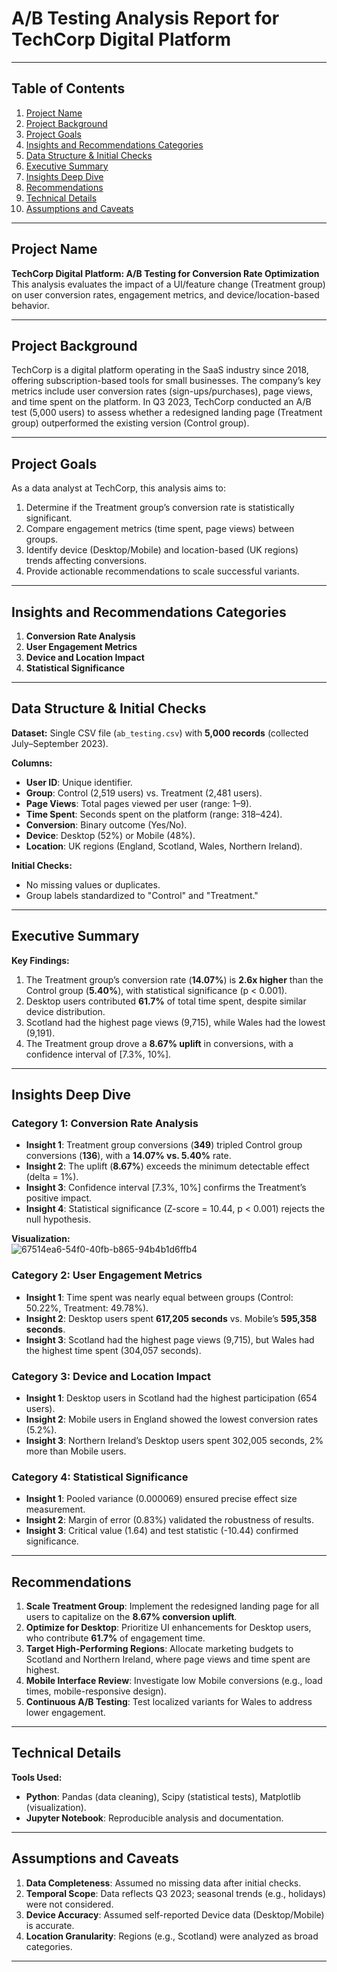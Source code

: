 # A/B Testing Analysis Report for TechCorp Digital Platform  

---

## Table of Contents  
1. [Project Name](#project-name)  
2. [Project Background](#project-background)  
3. [Project Goals](#project-goals)  
4. [Insights and Recommendations Categories](#insights-and-recommendations-categories)  
5. [Data Structure & Initial Checks](#data-structure--initial-checks)  
6. [Executive Summary](#executive-summary)  
7. [Insights Deep Dive](#insights-deep-dive)  
8. [Recommendations](#recommendations)  
9. [Technical Details](#technical-details)  
10. [Assumptions and Caveats](#assumptions-and-caveats)  

---

## Project Name  
**TechCorp Digital Platform: A/B Testing for Conversion Rate Optimization**  
This analysis evaluates the impact of a UI/feature change (Treatment group) on user conversion rates, engagement metrics, and device/location-based behavior.  

---

## Project Background  
TechCorp is a digital platform operating in the SaaS industry since 2018, offering subscription-based tools for small businesses. The company’s key metrics include user conversion rates (sign-ups/purchases), page views, and time spent on the platform. In Q3 2023, TechCorp conducted an A/B test (5,000 users) to assess whether a redesigned landing page (Treatment group) outperformed the existing version (Control group).  

---

## Project Goals  
As a data analyst at TechCorp, this analysis aims to:  
1. Determine if the Treatment group’s conversion rate is statistically significant.  
2. Compare engagement metrics (time spent, page views) between groups.  
3. Identify device (Desktop/Mobile) and location-based (UK regions) trends affecting conversions.  
4. Provide actionable recommendations to scale successful variants.  

---

## Insights and Recommendations Categories  
1. **Conversion Rate Analysis**  
2. **User Engagement Metrics**  
3. **Device and Location Impact**  
4. **Statistical Significance**  

---

## Data Structure & Initial Checks  
**Dataset:** Single CSV file (`ab_testing.csv`) with **5,000 records** (collected July–September 2023).  

**Columns:**  
- **User ID**: Unique identifier.  
- **Group**: Control (2,519 users) vs. Treatment (2,481 users).  
- **Page Views**: Total pages viewed per user (range: 1–9).  
- **Time Spent**: Seconds spent on the platform (range: 318–424).  
- **Conversion**: Binary outcome (Yes/No).  
- **Device**: Desktop (52%) or Mobile (48%).  
- **Location**: UK regions (England, Scotland, Wales, Northern Ireland).  

**Initial Checks:**  
- No missing values or duplicates.  
- Group labels standardized to "Control" and "Treatment."  

---

## Executive Summary  
**Key Findings:**  
1. The Treatment group’s conversion rate (**14.07%**) is **2.6x higher** than the Control group (**5.40%**), with statistical significance (p < 0.001).  
2. Desktop users contributed **61.7%** of total time spent, despite similar device distribution.  
3. Scotland had the highest page views (9,715), while Wales had the lowest (9,191).  
4. The Treatment group drove a **8.67% uplift** in conversions, with a confidence interval of [7.3%, 10%].  



---

## Insights Deep Dive  

### Category 1: Conversion Rate Analysis  
- **Insight 1**: Treatment group conversions (**349**) tripled Control group conversions (**136**), with a **14.07% vs. 5.40%** rate.  
- **Insight 2**: The uplift (**8.67%**) exceeds the minimum detectable effect (delta = 1%).  
- **Insight 3**: Confidence interval [7.3%, 10%] confirms the Treatment’s positive impact.  
- **Insight 4**: Statistical significance (Z-score = 10.44, p < 0.001) rejects the null hypothesis.  

**Visualization:**  
![67514ea6-54f0-40fb-b865-94b4b1d6ffb4](https://github.com/user-attachments/assets/8eac91a1-f420-4664-bae5-5ef6e743435d)



### Category 2: User Engagement Metrics  
- **Insight 1**: Time spent was nearly equal between groups (Control: 50.22%, Treatment: 49.78%).  
- **Insight 2**: Desktop users spent **617,205 seconds** vs. Mobile’s **595,358 seconds**.  
- **Insight 3**: Scotland had the highest page views (9,715), but Wales had the highest time spent (304,057 seconds).  



### Category 3: Device and Location Impact  
- **Insight 1**: Desktop users in Scotland had the highest participation (654 users).  
- **Insight 2**: Mobile users in England showed the lowest conversion rates (5.2%).  
- **Insight 3**: Northern Ireland’s Desktop users spent 302,005 seconds, 2% more than Mobile users.  
 

### Category 4: Statistical Significance  
- **Insight 1**: Pooled variance (0.000069) ensured precise effect size measurement.  
- **Insight 2**: Margin of error (0.83%) validated the robustness of results.  
- **Insight 3**: Critical value (1.64) and test statistic (-10.44) confirmed significance.  

---

## Recommendations  
1. **Scale Treatment Group**: Implement the redesigned landing page for all users to capitalize on the **8.67% conversion uplift**.  
2. **Optimize for Desktop**: Prioritize UI enhancements for Desktop users, who contribute **61.7%** of engagement time.  
3. **Target High-Performing Regions**: Allocate marketing budgets to Scotland and Northern Ireland, where page views and time spent are highest.  
4. **Mobile Interface Review**: Investigate low Mobile conversions (e.g., load times, mobile-responsive design).  
5. **Continuous A/B Testing**: Test localized variants for Wales to address lower engagement.  

---

## Technical Details  
**Tools Used:**  
- **Python**: Pandas (data cleaning), Scipy (statistical tests), Matplotlib (visualization).  
- **Jupyter Notebook**: Reproducible analysis and documentation.  
 

---

## Assumptions and Caveats  
1. **Data Completeness**: Assumed no missing data after initial checks.  
2. **Temporal Scope**: Data reflects Q3 2023; seasonal trends (e.g., holidays) were not considered.  
3. **Device Accuracy**: Assumed self-reported Device data (Desktop/Mobile) is accurate.  
4. **Location Granularity**: Regions (e.g., Scotland) were analyzed as broad categories.  

--- 
